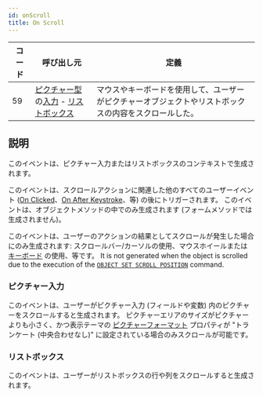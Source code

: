 ```yaml
---
id: onScroll
title: On Scroll
---
```


| コード | 呼び出し元                                                                                                                               | 定義                                                  |
| --- | ----------------------------------------------------------------------------------------------------------------------------------- | --------------------------------------------------- |
| 59  | [ピクチャー型](FormObjects/properties_Object.md#式の型式タイプ)の[入力](FormObjects/input_overview.md) - [リストボックス](FormObjects/listbox_overview.md) | マウスやキーボードを使用して、ユーザーがピクチャーオブジェクトやリストボックスの内容をスクロールした。 |

## 説明

このイベントは、ピクチャー入力またはリストボックスのコンテキストで生成されます。

このイベントは、スクロールアクションに関連した他のすべてのユーザーイベント ([On Clicked](onClicked.md)、[On After Keystroke](onAfterKeystroke.md)、等) の後にトリガーされます。 このイベントは、オブジェクトメソッドの中でのみ生成されます (フォームメソッドでは生成されません)。

このイベントは、ユーザーのアクションの結果としてスクロールが発生した場合にのみ生成されます: スクロールバー/カーソルの使用、マウスホイールまたは [キーボード](FormObjects/properties_Appearance.md#縦スクロールバー) の使用、等です。 It is not generated when the object is scrolled due to the execution of the [`OBJECT SET SCROLL POSITION`](../commands/object-set-scroll-position) command.

### ピクチャー入力

このイベントは、ユーザーがピクチャー入力 (フィールドや変数) 内のピクチャーをスクロールすると生成されます。 ピクチャーエリアのサイズがピクチャーよりも小さく、かつ表示テーマの [ピクチャーフォーマット](FormObjects/properties_Display.md#ピクチャーフォーマット) プロパティが "トランケート (中央合わせなし)" に設定されている場合のみスクロールが可能です。

### リストボックス

このイベントは、ユーザーがリストボックスの行や列をスクロールすると生成されます。
